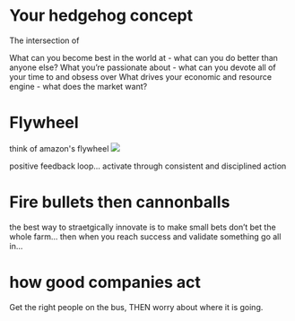 # Your hedgehog concept

The intersection of 

What can you become best in the world at - what can you do better than anyone else?
What you’re passionate about - what can you devote all of your time to and obsess over
What drives your economic and resource engine - what does the market want?


# Flywheel

think of amazon's flywheel
![](https://images.squarespace-cdn.com/content/v1/53927d9ae4b032d797fc4e14/1462246715105-X40CZ6YBA94XPIE5D95U/ke17ZwdGBToddI8pDm48kBeoRxHzo1RUSrrZIF-HLeFZw-zPPgdn4jUwVcJE1ZvWgCjmTad1QpYCGph9EV4QZUJFbgE-7XRK3dMEBRBhUpyoqe9nWBLmDQECrmzts7eGdS0AtUazOoo8CZyZcoVPFgjYNntavZZkY4bP82NL8Ko/image-asset.jpeg?format=1500w)

positive feedback loop... activate through consistent and disciplined action

# Fire bullets then cannonballs 

the best way to straetgically innovate is to make small bets don’t bet the whole farm... then when you reach success and validate something go all in...

# how good companies act

Get the right people on the bus, THEN worry about where it is going.
